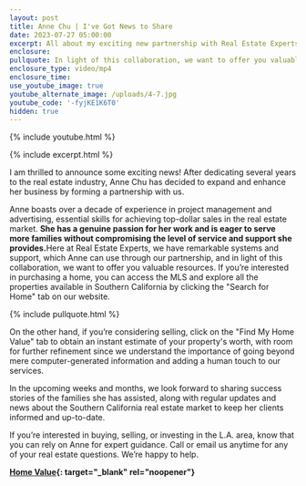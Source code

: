 ```yaml
---
layout: post
title: Anne Chu | I've Got News to Share
date: 2023-07-27 05:00:00
excerpt: All about my exciting new partnership with Real Estate Experts.
enclosure:
pullquote: In light of this collaboration, we want to offer you valuable resources.
enclosure_type: video/mp4
enclosure_time:
use_youtube_image: true
youtube_alternate_image: /uploads/4-7.jpg
youtube_code: '-fyjKE1K6T0'
hidden: true
---
```

{% include youtube.html %}

{% include excerpt.html %}

I am thrilled to announce some exciting news! After dedicating several years to the real estate industry, Anne Chu has decided to expand and enhance her business by forming a partnership with us.

Anne boasts over a decade of experience in project management and advertising, essential skills for achieving top-dollar sales in the real estate market. **She has a genuine passion for her work and is eager to serve more families without compromising the level of service and support she provides.**​​​​​​Here at Real Estate Experts, we have remarkable systems and support, which Anne can use through our partnership, and in light of this collaboration, we want to offer you valuable resources. If you’re interested in purchasing a home, you can access the MLS and explore all the properties available in Southern California by clicking the "Search for Home" tab on our website.

{% include pullquote.html %}

On the other hand, if you’re considering selling, click on the "Find My Home Value" tab to obtain an instant estimate of your property's worth, with room for further refinement since we understand the importance of going beyond mere computer-generated information and adding a human touch to our services.

In the upcoming weeks and months, we look forward to sharing success stories of the families she has assisted, along with regular updates and news about the Southern California real estate market to keep her clients informed and up-to-date.

If you’re interested in buying, selling, or investing in the L.A. area, know that you can rely on Anne for expert guidance. Call or email us anytime for any of your real estate questions. We’re happy to help.&nbsp;

**[Home Value](https://realestateexperts.hifello.com/lp/64d2de3104155600254d9aee){: target="_blank" rel="noopener"}**<br>​​